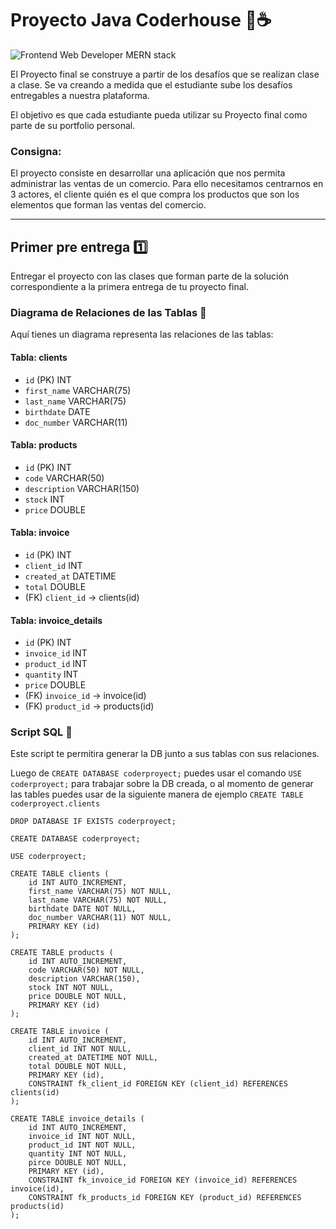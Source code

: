 # **Proyecto Java Coderhouse 🚀☕**

![Frontend Web Developer MERN stack](https://www.channelpartner.es/wp-content/uploads/2021/09/10085_21.jpg.webp)

El Proyecto final se construye a partir de los desafíos que se realizan clase a clase. Se va creando a medida que el estudiante sube los desafíos entregables a nuestra plataforma.

El objetivo es que cada estudiante pueda utilizar su Proyecto final como parte de su portfolio personal.

### **Consigna:**

El proyecto consiste en desarrollar una aplicación que nos permita administrar las ventas de un comercio.
Para ello necesitamos centrarnos en 3 actores, el cliente quién es el que compra los productos que son los elementos que forman las ventas del comercio.

---

## **Primer pre entrega 1️⃣**

Entregar el proyecto con las clases que forman parte de la solución correspondiente a la primera entrega de tu proyecto final.

### **Diagrama de Relaciones de las Tablas 📄**

Aquí tienes un diagrama representa las relaciones de las tablas:

#### Tabla: clients
- `id` (PK) INT
- `first_name` VARCHAR(75)
- `last_name` VARCHAR(75)
- `birthdate` DATE
- `doc_number` VARCHAR(11)

#### Tabla: products
- `id` (PK) INT
- `code` VARCHAR(50)
- `description` VARCHAR(150)
- `stock` INT
- `price` DOUBLE

#### Tabla: invoice
- `id` (PK) INT
- `client_id` INT
- `created_at` DATETIME
- `total` DOUBLE
- (FK) `client_id` -> clients(id)

#### Tabla: invoice_details
- `id` (PK) INT
- `invoice_id` INT
- `product_id` INT
- `quantity` INT
- `price` DOUBLE
- (FK) `invoice_id` -> invoice(id)
- (FK) `product_id` -> products(id)

### Script SQL 📄

Este script te permitira generar la DB junto a sus tablas con sus relaciones.

Luego de `CREATE DATABASE coderproyect;` puedes usar el comando `USE coderproyect;` para trabajar sobre la DB creada, o al momento de generar las tables puedes usar de la siguiente manera de ejemplo `CREATE TABLE coderproyect.clients`

```roomsql
DROP DATABASE IF EXISTS coderproyect;

CREATE DATABASE coderproyect;

USE coderproyect;

CREATE TABLE clients (
	id INT AUTO_INCREMENT,
    first_name VARCHAR(75) NOT NULL,
    last_name VARCHAR(75) NOT NULL,
    birthdate DATE NOT NULL,
    doc_number VARCHAR(11) NOT NULL,
    PRIMARY KEY (id)
);

CREATE TABLE products (
	id INT AUTO_INCREMENT,
    code VARCHAR(50) NOT NULL,
    description VARCHAR(150),
    stock INT NOT NULL,
    price DOUBLE NOT NULL,
    PRIMARY KEY (id)
);

CREATE TABLE invoice (
	id INT AUTO_INCREMENT,
    client_id INT NOT NULL,
    created_at DATETIME NOT NULL,
    total DOUBLE NOT NULL,
    PRIMARY KEY (id),
    CONSTRAINT fk_client_id FOREIGN KEY (client_id) REFERENCES clients(id)
);

CREATE TABLE invoice_details (
	id INT AUTO_INCREMENT,
    invoice_id INT NOT NULL,
    product_id INT NOT NULL,
    quantity INT NOT NULL,
    pirce DOUBLE NOT NULL, 
    PRIMARY KEY (id),
    CONSTRAINT fk_invoice_id FOREIGN KEY (invoice_id) REFERENCES invoice(id),
    CONSTRAINT fk_products_id FOREIGN KEY (product_id) REFERENCES products(id)
);
```